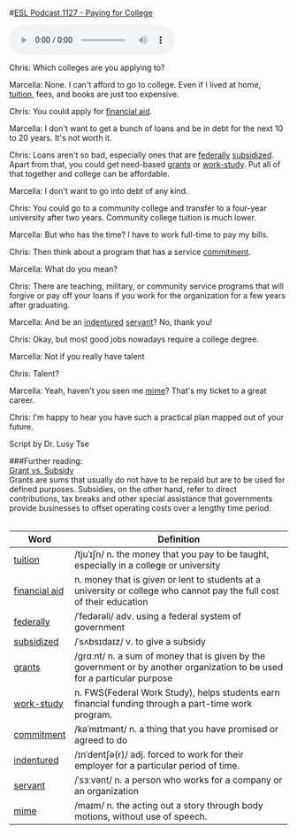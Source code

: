 #[ESL Podcast 1127 - Paying for College](https://www.eslpod.com/website/show_podcast.php?issue_id=17102162)    
  
<audio src="http://libsyn.com/media/eslpod/ESLPod1127.mp3" controls preload></audio>    
  
Chris: Which colleges are you applying to?    
  
Marcella: None. I can't afford to go to college. Even if I lived at home, [tuition][1], fees, and books are just too expensive.    
  
Chris: You could apply for [financial aid][2].    
  
Marcella: I don't want to get a bunch of loans and be in debt for the next 10 to 20 years. It's not worth it.    
  
Chris: Loans aren't so bad, especially ones that are [federally][3] [subsidized][4].  Apart from that, you could get need-based [grants][5] or [work-study][6]. Put all of that together and college can be affordable.    
  
Marcella: I don't want to go into debt of any kind.    
  
Chris: You could go to a community college and transfer to a four-year university after two years. Community college tuition is much lower.    
  
Marcella: But who has the time? I have to work full-time to pay my bills.    
  
Chris: Then think about a program that has a service [commitment][7].    
  
Marcella: What do you mean?    
  
Chris: There are teaching, military, or community service programs that will forgive or pay off your loans if you work for the organization for a few years after graduating.    
  
Marcella: And be an [indentured][8] [servant][9]? No, thank you!    
  
Chris: Okay, but most good jobs nowadays require a college degree.    
  
Marcella: Not if you really have talent    
  
Chris: Talent?    
  
Marcella: Yeah, haven't you seen me [mime][10]? That's my ticket to a great career.    
  
Chris: I'm happy to hear you have such a practical plan mapped out of your future.    
  
Script by Dr. Lusy Tse    
  
###Further reading:     
[Grant vs. Subsidy](http://smallbusiness.chron.com/whats-difference-between-grant-subsidy-39285.html)    
Grants are sums that usually do not have to be repaid but are to be used for defined purposes. Subsidies, on the other hand, refer to direct contributions, tax breaks and other special assistance that governments provide businesses to offset operating costs over a lengthy time period.    
######    

[1]: http://www.oxfordlearnersdictionaries.com/definition/english/tuition "/tjuˈɪʃn/ n. the money that you pay to be taught, especially in a college or university"   
[2]: http://www.oxfordlearnersdictionaries.com/definition/english/financial-aid "n. money that is given or lent to students at a university or college who cannot pay the full cost of their education"  
[3]: http://www.oxfordlearnersdictionaries.com/definition/english/federally "/ˈfedərəli/ adv. using a federal system of government"  
[4]: http://www.oxfordlearnersdictionaries.com/definition/english/subsidize "/ˈsʌbsɪdaɪz/ v. to give a subsidy"  
[5]: http://www.oxfordlearnersdictionaries.com/definition/english/grant_2 "/ɡrɑːnt/ n. a sum of money that is given by the government or by another organization to be used for a particular purpose"  
[6]: https://en.wikipedia.org/wiki/Federal_Work-Study_Program "n. FWS(Federal Work Study), helps students earn financial funding through a part-time work program."  
[7]: http://www.oxfordlearnersdictionaries.com/definition/english/commitment "/kəˈmɪtmənt/ n. a thing that you have promised or agreed to do"  
[8]: http://www.oxfordlearnersdictionaries.com/definition/english/indentured "/ɪnˈdentʃə(r)/ adj. forced to work for their employer for a particular period of time."  
[9]: http://www.oxfordlearnersdictionaries.com/definition/english/servant "/ˈsɜːvənt/ n. a person who works for a company or an organization"  
[10]: https://en.wikipedia.org/wiki/Mime_artist "/maɪm/ n. the acting out a story through body motions, without use of speech."  

######    

| Word | Definition |  
|--------|--------|  
|[tuition](http://www.oxfordlearnersdictionaries.com/definition/english/tuition) | /tjuˈɪʃn/ n. the money that you pay to be taught, especially in a college or university|  
|[financial aid](http://www.oxfordlearnersdictionaries.com/definition/english/financial-aid) | n. money that is given or lent to students at a university or college who cannot pay the full cost of their education|  
|[federally](http://www.oxfordlearnersdictionaries.com/definition/english/federally) | /ˈfedərəli/ adv. using a federal system of government|  
|[subsidized](http://www.oxfordlearnersdictionaries.com/definition/english/subsidize) | /ˈsʌbsɪdaɪz/ v. to give a subsidy|  
|[grants](http://www.oxfordlearnersdictionaries.com/definition/english/grant_2) | /ɡrɑːnt/ n. a sum of money that is given by the government or by another organization to be used for a particular purpose|  
|[work-study](https://en.wikipedia.org/wiki/Federal_Work-Study_Program) | n. FWS(Federal Work Study), helps students earn financial funding through a part-time work program.|  
|[commitment](http://www.oxfordlearnersdictionaries.com/definition/english/commitment) | /kəˈmɪtmənt/ n. a thing that you have promised or agreed to do|  
|[indentured](http://www.oxfordlearnersdictionaries.com/definition/english/indentured) | /ɪnˈdentʃə(r)/ adj. forced to work for their employer for a particular period of time.|  
|[servant](http://www.oxfordlearnersdictionaries.com/definition/english/servant) | /ˈsɜːvənt/ n. a person who works for a company or an organization|  
|[mime](https://en.wikipedia.org/wiki/Mime_artist) | /maɪm/ n. the acting out a story through body motions, without use of speech.|  
